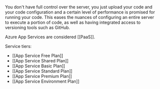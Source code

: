 You don't have full control over the server, you just upload your code and your code configuration and a certain level of performance is promised for running your code. This eases the nuances of configuring an entire server to execute a portion of code, as well as having integrated access to versioning tools such as GitHub. 

Azure App Services are considered [[PaaS]].

Service tiers:
* [[App Service Free Plan]]
* [[App Service Shared Plan]]
* [[App Service Basic Plan]]
* [[App Service Standard Plan]]
* [[App Service Premium Plan]]
* [[App Service Environment Plan]]
